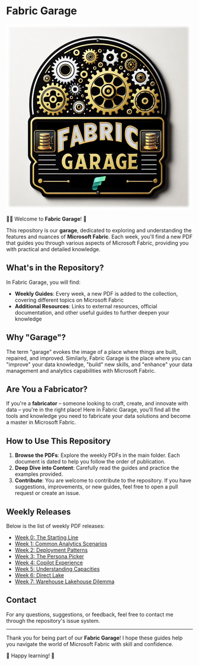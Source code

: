 # Fabric Garage

![Fabric Garage Logo](./img/FabricGarage.png)

🧑‍🔧️ Welcome to **Fabric Garage**! 🔧

This repository is our **garage**, dedicated to exploring and understanding the features and nuances of **Microsoft Fabric**.
Each week, you'll find a new PDF that guides you through various aspects of Microsoft Fabric, providing you with practical and detailed knowledge.

## What's in the Repository?

In Fabric Garage, you will find:

- **Weekly Guides**: Every week, a new PDF is added to the collection, covering different topics on Microsoft Fabric
- **Additional Resources**: Links to external resources, official documentation, and other useful guides to further deepen your knowledge

## Why "Garage"?

The term "garage" evokes the image of a place where things are built, repaired, and improved. Similarly, Fabric Garage is the place where you can "improve" your data knowledge, "build" new skills, and "enhance" your data management and analytics capabilities with Microsoft Fabric.

## Are You a Fabricator?

If you're a **fabricator** – someone looking to craft, create, and innovate with data – you're in the right place! 
Here in Fabric Garage, you'll find all the tools and knowledge you need to fabricate your data solutions and become a master in Microsoft Fabric.

## How to Use This Repository

1. **Browse the PDFs**: Explore the weekly PDFs in the main folder. Each document is dated to help you follow the order of publication.
2. **Deep Dive into Content**: Carefully read the guides and practice the examples provided.
3. **Contribute**: You are welcome to contribute to the repository. If you have suggestions, improvements, or new guides, feel free to open a pull request or create an issue.

## Weekly Releases

Below is the list of weekly PDF releases:

- [Week 0: The Starting Line](./000FabricGarage_TheStartingLine.pdf)
- [Week 1: Common Analytics Scenarios](./001FabricGarage_CommonAnalyticsScenarios.pdf)
- [Week 2: Deployment Patterns](./002FabricGarage_DeploymentPatterns.pdf)
- [Week 3: The Persona Picker](./003FabricGarage_ThePersonaPicker.pdf)
- [Week 4: Copilot Experience](./004FabricGarage_CopilotExperience.pdf)
- [Week 5: Understanding Capacities](./005FabricGarage_UnderstandingCapacities.pdf)
- [Week 6: Direct Lake](./006FabricGarage_DirectLake.pdf)
- [Week 7: Warehouse Lakehouse Dilemma](./007FabricGarage_DWH_LKH.pdf)

## Contact

For any questions, suggestions, or feedback, feel free to contact me through the repository's issue system.

---

Thank you for being part of our **Fabric Garage**! 
I hope these guides help you navigate the world of Microsoft Fabric with skill and confidence.

🚀 Happy learning! 🚀
